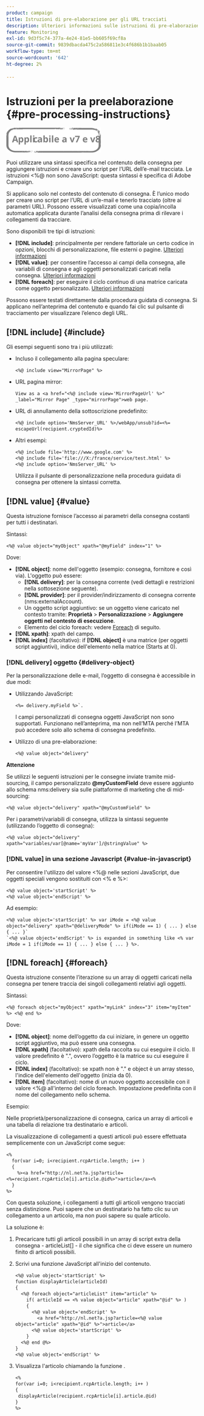 ```yaml
---
product: campaign
title: Istruzioni di pre-elaborazione per gli URL tracciati
description: Ulteriori informazioni sulle istruzioni di pre-elaborazione da utilizzare per creare uno script dell’URL di un messaggio e-mail e tenerlo comunque traccia
feature: Monitoring
exl-id: 9d3f5c74-377a-4e24-81e5-bb605f69cf8a
source-git-commit: 9839dbacda475c2a586811e3c4f686b1b1baab05
workflow-type: tm+mt
source-wordcount: '642'
ht-degree: 2%

---
```


# Istruzioni per la preelaborazione {#pre-processing-instructions}

![](../../assets/common.svg)

Puoi utilizzare una sintassi specifica nel contenuto della consegna per aggiungere istruzioni e creare uno script per l’URL dell’e-mail tracciata. Le istruzioni &lt;%@ non sono JavaScript: questa sintassi è specifica di Adobe Campaign.

Si applicano solo nel contesto del contenuto di consegna. È l’unico modo per creare uno script per l’URL di un’e-mail e tenerlo tracciato (oltre ai parametri URL). Possono essere visualizzati come una copia/incolla automatica applicata durante l’analisi della consegna prima di rilevare i collegamenti da tracciare.

Sono disponibili tre tipi di istruzioni:

* **[!DNL include]**: principalmente per rendere fattoriale un certo codice in opzioni, blocchi di personalizzazione, file esterni o pagine. [Ulteriori informazioni](#include)
* **[!DNL value]**: per consentire l’accesso ai campi della consegna, alle variabili di consegna e agli oggetti personalizzati caricati nella consegna. [Ulteriori informazioni](#value)
* **[!DNL foreach]**: per eseguire il ciclo continuo di una matrice caricata come oggetto personalizzato. [Ulteriori informazioni](#foreach)

Possono essere testati direttamente dalla procedura guidata di consegna. Si applicano nell’anteprima del contenuto e quando fai clic sul pulsante di tracciamento per visualizzare l’elenco degli URL.

## [!DNL include] {#include}

Gli esempi seguenti sono tra i più utilizzati:

* Incluso il collegamento alla pagina speculare:

   ```
   <%@ include view="MirrorPage" %>  
   ```

* URL pagina mirror:

   ```
   View as a <a href="<%@ include view='MirrorPageUrl' %>" _label="Mirror Page" _type="mirrorPage">web page.
   ```

* URL di annullamento della sottoscrizione predefinito:

   ```
   <%@ include option='NmsServer_URL' %>/webApp/unsub?id=<%= escapeUrl(recipient.cryptedId)%>
   ```

* Altri esempi:

   ```
   <%@ include file='http://www.google.com' %>
   <%@ include file='file:///X:/france/service/test.html' %>
   <%@ include option='NmsServer_URL' %>
   ```

   Utilizza il pulsante di personalizzazione nella procedura guidata di consegna per ottenere la sintassi corretta.

## [!DNL value] {#value}

Questa istruzione fornisce l’accesso ai parametri della consegna costanti per tutti i destinatari.

Sintassi:

```
<%@ value object="myObject" xpath="@myField" index="1" %>
```

Dove:

* **[!DNL object]**: nome dell&#39;oggetto (esempio: consegna, fornitore e così via).
L&#39;oggetto può essere:
   * **[!DNL delivery]**: per la consegna corrente (vedi dettagli e restrizioni nella sottosezione seguente).
   * **[!DNL provider]**: per il provider/indirizzamento di consegna corrente (nms:externalAccount).
   * Un oggetto script aggiuntivo: se un oggetto viene caricato nel contesto tramite: **Proprietà** > **Personalizzazione** > **Aggiungere oggetti nel contesto di esecuzione**.
   * Elemento del ciclo foreach: vedere [Foreach](#foreach) di seguito.
* **[!DNL xpath]**: xpath del campo.
* **[!DNL index]** (facoltativo): if **[!DNL object]** è una matrice (per oggetti script aggiuntivi), indice dell&#39;elemento nella matrice (Starts at 0).

### [!DNL delivery] oggetto {#delivery-object}

Per la personalizzazione delle e-mail, l’oggetto di consegna è accessibile in due modi:

* Utilizzando JavaScript:

   ```
   <%= delivery.myField %>`.
   ```

   I campi personalizzati di consegna oggetti JavaScript non sono supportati. Funzionano nell’anteprima, ma non nell’MTA perché l’MTA può accedere solo allo schema di consegna predefinito.

* Utilizzo di una pre-elaborazione:

   ```
   <%@ value object="delivery"
   ```


**Attenzione**

Se utilizzi le seguenti istruzioni per le consegne inviate tramite mid-sourcing, il campo personalizzato **@myCustomField** deve essere aggiunto allo schema nms:delivery sia sulle piattaforme di marketing che di mid-sourcing:

```
<%@ value object="delivery" xpath="@myCustomField" %>
```

Per i parametri/variabili di consegna, utilizza la sintassi seguente (utilizzando l’oggetto di consegna):

```
<%@ value object="delivery" xpath="variables/var[@name='myVar']/@stringValue" %>
```

### [!DNL value] in una sezione Javascript {#value-in-javascript}

Per consentire l&#39;utilizzo del valore &lt;%@ nelle sezioni JavaScript, due oggetti speciali vengono sostituiti con &lt;% e %>:

```
<%@ value object='startScript' %>
<%@ value object='endScript' %>
```

Ad esempio:

```
<%@ value object='startScript' %> var iMode = <%@ value object="delivery" xpath="@deliveryMode" %> if(iMode == 1) { ... } else { ... }`
`<%@ value object='endScript' %> is expanded in something like <% var iMode = 1 if(iMode == 1) { ... } else { ... } %>.
```

## [!DNL foreach] {#foreach}

Questa istruzione consente l’iterazione su un array di oggetti caricati nella consegna per tenere traccia dei singoli collegamenti relativi agli oggetti.

Sintassi:

```
<%@ foreach object="myObject" xpath="myLink" index="3" item="myItem" %> <%@ end %>
```

Dove:

* **[!DNL object]**: nome dell’oggetto da cui iniziare, in genere un oggetto script aggiuntivo, ma può essere una consegna.
* **[!DNL xpath]** (facoltativo): xpath della raccolta su cui eseguire il ciclo. Il valore predefinito è &quot;.&quot;, ovvero l’oggetto è la matrice su cui eseguire il ciclo.
* **[!DNL index]** (facoltativo): se xpath non è &quot;.&quot; e object è un array stesso, l&#39;indice dell&#39;elemento dell&#39;oggetto (inizia da 0).
* **[!DNL item]** (facoltativo): nome di un nuovo oggetto accessibile con il valore &lt;%@ all&#39;interno del ciclo foreach. Impostazione predefinita con il nome del collegamento nello schema.

Esempio:

Nelle proprietà/personalizzazione di consegna, carica un array di articoli e una tabella di relazione tra destinatario e articoli.

La visualizzazione di collegamenti a questi articoli può essere effettuata semplicemente con un JavaScript come segue:

```
<%
  for(var i=0; i<recipient.rcpArticle.length; i++ )
  {
    %><a href="http://nl.net?a.jsp?article=<%=recipient.rcpArticle[i].article.@id%>">article</a><%
  }
%>
```

Con questa soluzione, i collegamenti a tutti gli articoli vengono tracciati senza distinzione. Puoi sapere che un destinatario ha fatto clic su un collegamento a un articolo, ma non puoi sapere su quale articolo.

La soluzione è:

1. Precaricare tutti gli articoli possibili in un array di script extra della consegna - articleList[] - il che significa che ci deve essere un numero finito di articoli possibili.
1. Scrivi una funzione JavaScript all&#39;inizio del contenuto.

   ```
   <%@ value object='startScript' %>
   function displayArticle(articleId)
   {
     <%@ foreach object="articleList" item="article" %>
       if( articleId == <% value object="article" xpath="@id" %> ) 
       {
         <%@ value object='endScript' %>
           <a href="http://nl.net?a.jsp?article=<%@ value object="article" xpath="@id" %>">article</a>
         <%@ value object='startScript' %>
       } 
     <%@ end @%>
   }
   <%@ value object='endScript' %>
   ```

1. Visualizza l&#39;articolo chiamando la funzione .

   ```
   <%
   for(var i=0; i<recipient.rcpArticle.length; i++ )
   {
    displayArticle(recipient.rcpArticle[i].article.@id)
   }
   %>
   ```
